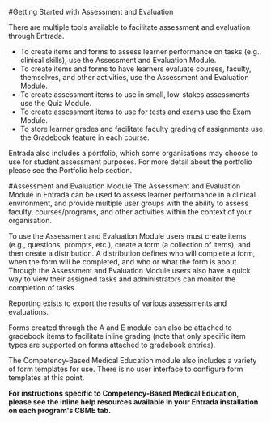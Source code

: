 #Getting Started with Assessment and Evaluation  

There are multiple tools available to facilitate assessment and evaluation through Entrada.

* To create items and forms to assess learner performance on tasks (e.g., clinical skills), use the Assessment and Evaluation Module.  
* To create items and forms to have learners evaluate courses, faculty, themselves, and other activities, use the Assessment and Evaluation Module.  
* To create assessment items to use in small, low-stakes assessments use the Quiz Module.  
* To create assessment items to use for tests and exams use the Exam Module.  
* To store learner grades and facilitate faculty grading of assignments use the Gradebook feature in each course.  

Entrada also includes a portfolio, which some organisations may choose to use for student assessment purposes.  For more detail about the portfolio please see the Portfolio help section.

#Assessment and Evaluation Module
The Assessment and Evaluation Module in Entrada can be used to assess learner performance in a clinical environment, and provide multiple user groups with the ability to assess faculty, courses/programs, and other activities within the context of your organisation.  

To use the Assessment and Evaluation Module users must create items (e.g., questions, prompts, etc.), create a form (a collection of items), and then create a distribution.  A distribution defines who will complete a form, when the form will be completed, and who or what the form is about.  Through the Assessment and Evaluation Module users also have a quick way to view their assigned tasks and administrators can monitor the completion of tasks.  

Reporting exists to export the results of various assessments and evaluations.

Forms created through the A and E module can also be attached to gradebook items to facilitate inline grading (note that only specific item types are supported on forms attached to gradebook entries).

The Competency-Based Medical Education module also includes a variety of form templates for use.  There is no user interface to configure form templates at this point.

**For instructions specific to Competency-Based Medical Education, please see the inline help resources available in your Entrada installation on each program's CBME tab.**
